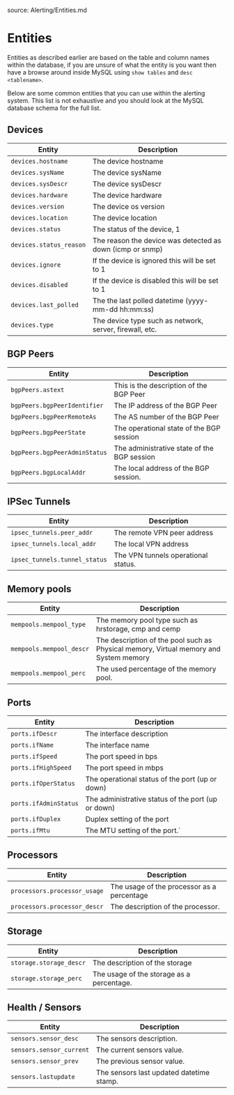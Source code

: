 source: Alerting/Entities.md

# Entities

Entities as described earlier are based on the table and column names within the database, if you are unsure of what the entity is you want then have a browse around inside MySQL using `show tables` and `desc <tablename>`.

Below are some common entities that you can use within the alerting system. This list is not exhaustive and you should look at the MySQL database schema for the full list.

## Devices
Entity | Description
---|---
`devices.hostname` | The device hostname
`devices.sysName` | The device sysName
`devices.sysDescr` | The device sysDescr
`devices.hardware` | The device hardware
`devices.version` | The device os version
`devices.location` | The device location
`devices.status` | The status of the device, 1 | up, 0 | down
`devices.status_reason` | The reason the device was detected as down (icmp or snmp)
`devices.ignore` | If the device is ignored this will be set to 1
`devices.disabled` | If the device is disabled this will be set to 1
`devices.last_polled` | The the last polled datetime (yyyy-mm-dd hh:mm:ss)
`devices.type` | The device type such as network, server, firewall, etc.

## BGP Peers
Entity | Description
---|---
`bgpPeers.astext` | This is the description of the BGP Peer
`bgpPeers.bgpPeerIdentifier` | The IP address of the BGP Peer
`bgpPeers.bgpPeerRemoteAs` | The AS number of the BGP Peer
`bgpPeers.bgpPeerState` | The operational state of the BGP session
`bgpPeers.bgpPeerAdminStatus` | The administrative state of the BGP session
`bgpPeers.bgpLocalAddr` | The local address of the BGP session.

## IPSec Tunnels
Entity | Description
---|---
`ipsec_tunnels.peer_addr` | The remote VPN peer address
`ipsec_tunnels.local_addr` | The local VPN address
`ipsec_tunnels.tunnel_status` | The VPN tunnels operational status.

## Memory pools
Entity | Description
---|---
`mempools.mempool_type` | The memory pool type such as hrstorage, cmp and cemp
`mempools.mempool_descr` | The description of the pool such as Physical memory, Virtual memory and System memory
`mempools.mempool_perc` | The used percentage of the memory pool.

## Ports
Entity | Description
---|---
`ports.ifDescr` | The interface description
`ports.ifName` | The interface name
`ports.ifSpeed` | The port speed in bps
`ports.ifHighSpeed` | The port speed in mbps
`ports.ifOperStatus` | The operational status of the port (up or down)
`ports.ifAdminStatus` | The administrative status of the port (up or down)
`ports.ifDuplex` | Duplex setting of the port
`ports.ifMtu` | The MTU setting of the port.`

## Processors
Entity | Description
---|---
`processors.processor_usage` | The usage of the processor as a percentage
`processors.processor_descr` | The description of the processor.

## Storage
Entity | Description
---|---
`storage.storage_descr` | The description of the storage
`storage.storage_perc` | The usage of the storage as a percentage.

## Health / Sensors
 Entity | Description
---|---
 `sensors.sensor_desc` | The sensors description.
 `sensors.sensor_current` | The current sensors value.
 `sensors.sensor_prev` | The previous sensor value.
 `sensors.lastupdate` | The sensors last updated datetime stamp.